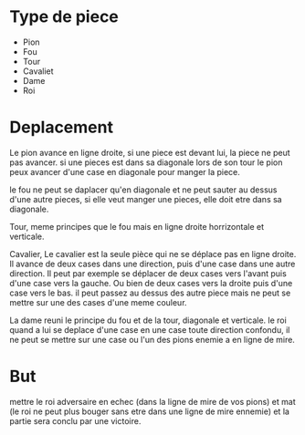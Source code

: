 # Type de piece
- Pion
- Fou
- Tour
- Cavaliet
- Dame
- Roi

# Deplacement 

Le pion avance en ligne droite, si une piece est devant lui, la piece ne peut pas avancer. si une pieces est dans sa diagonale lors de son tour le pion peux avancer d'une case en diagonale pour   manger la piece.

le fou ne peut se daplacer qu'en diagonale et ne peut sauter au dessus d'une autre pieces, si elle veut manger une pieces, elle doit etre dans sa diagonale.

Tour, meme principes que le fou mais en ligne droite horrizontale et verticale.

Cavalier, Le cavalier est la seule pièce qui ne se déplace pas en ligne droite. Il avance de deux cases dans une direction, puis d'une case dans une autre direction. Il peut par exemple se déplacer de deux cases vers l'avant puis d'une case vers la gauche. Ou bien de deux cases vers la droite puis d'une case vers le bas. il peut passez au dessus des autre piece mais ne peut se mettre sur une des cases d'une meme couleur.

La dame reuni le principe du fou et de la tour, diagonale et verticale.
le roi quand a lui se deplace d'une case en une case toute direction confondu, il ne peut se mettre sur une case ou l'un des pions enemie a en ligne de mire.

# But 
mettre le roi adversaire en echec (dans la ligne de mire de vos pions) et mat (le roi ne peut plus bouger sans etre dans une ligne de mire ennemie) et la partie sera conclu par une victoire.

